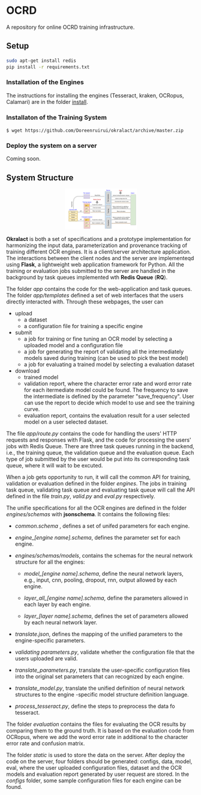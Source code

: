 # OCRD
A repository for online OCRD training infrastructure.

## Setup

```sh
sudo apt-get install redis
pip install -r requirements.txt
```

### Installation of the Engines
The instructions for installing the engines (Tesseract, kraken, OCRopus, Calamari) are in the folder [install](https://github.com/Doreenruirui/okralact/tree/master/install).

### Installaton of the Training System
```
$ wget https://github.com/Doreenruirui/okralact/archive/master.zip
```

### Deploy the system on a server

Coming soon.

## System Structure

<center>
    <img src="docs/Framework.png" style="zoom:20%"/> 
</center>

**Okralact** is both a set of specifications and a prototype implementation for harmonizing the input data, parameterization and provenance tracking of training different OCR engines. It is a client/server architecture application. The interactions between the client nodes and the server are implementeqd using **Flask**, a lightweight web application framework for Python. All the training or evaluation jobs submitted to the server are handled in the background by task queues implemented wth **Redis Queue** (**RQ**).  

The folder *app* contains the code for the web-application and task queues. The folder *app/templates* defined a set of web interfaces that the users directly interacted with.  Through these webpages, the user can 

 *	upload 
   	*	a dataset
   	*	a configuration file for training a specific engine
 *	submit 
   	*	a job for training or  fine tuning an OCR model by selecting a uploaded model and a configuration file
   	*	a job for generating the report of validating all the intermediately models saved during training (can be used to pick the best model)
   	*	a job for evaluating a trained model by selecting a evaluation dataset
 *	download
   	*	trained model 
   	*	validation report, where the character error rate and word error rate for  each  itermediate  model could be found. The  frequency to save the intermediate is defined by the parameter  "save_frequency". User can use the report to decide which model to use and see the training curve.
   	*	evaluation report, contains the evaluation result for a user selected model on a user selected  dataset.

The file *app/route.py* contains the code for handling the users' HTTP requests and responses with Flask,  and the code for processing the users' jobs with Redis Queue. There are three task queues running in the backend,  i.e., the training queue, the validation queue and the evaluation queue. Each type of job submitted by the user would be put into its corresponding task queue, where it will wait to be excuted. 

When a job gets opportunity to run, it will call the common API for training, validation or evaluation defined in the folder *engines*. The jobs in training task queue, validating task queue and evaluating task queue will call the API defined in the file *train.py*, *valid.py* and *eval.py* respectively. 

 The unifie specifications for all the OCR engines are defined in the folder *engines/schemas* with **jsonschema**.  It contains  the following files:

* *common.schema* , defines a set of unifed parameters for each engine. 

*  *engine_[engine name].schema*, defines the parameter set for each engine. 

*  *engines/schemas/models*, contains the schemas for the neural network structure for all the engines:

   	*	*model_[engine name].schema*,  define the neural network layers, e.g., input, cnn, pooling, dropout, rnn, output allowed by each engine.
   	
   	*   *layer_all_[engine name].schema*, define the parameters allowed in each layer by each engine. 

   	*	*layer_[layer name].schema*, defines the set of parameters allowed by each neural network layer. 

* *translate.json*,  defines the mapping of the unified parameters to the engine-specific parameters.

*  *validating parameters.py*,  validate whether the configuration file that the users uploaded are valid.

*  *translate_parameters.py*,  translate the user-specific configuration files into the original set parameters that can recognized by each engine.  

*  *translate_model.py*, translate the unified definition of neural network structures to the engine -specific model structure definition language.

* *process_tesseract.py*, define the steps to  preprocess the data fo tesseract.

  

The folder *evaluation* contains the files for evaluating the OCR results by comparing them to the ground truth. It is based on the evaluation code from OCRopus,  where we add  the word  error rate  in additional  to the character error rate and  confusion  matrix.

The folder *static* is used to store the data on the server.  After deploy the code on the server, four folders should be  generated:  configs,  data, model,  eval,  where the user uploaded  configuration files, dataset and  the OCR models and evaluation report generated by user request are stored.  In the *configs* folder,  some  sample  configuration files for each engine can be found.





